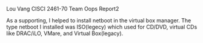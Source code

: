 Lou Vang 
CISCI 2461-70 
Team Oops 
Report2

As a supporting, I helped to install netboot in the virtual box manager. 
The type netboot I installed was ISO(legecy) which used for CD/DVD, virtual CDs like DRAC/iLO, VMare, and Virtual Box(legacy).

